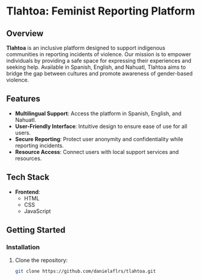 # Tlahtoa: Feminist Reporting Platform

## Overview

**Tlahtoa** is an inclusive platform designed to support indigenous communities in reporting incidents of violence. Our mission is to empower individuals by providing a safe space for expressing their experiences and seeking help. Available in Spanish, English, and Nahuatl, Tlahtoa aims to bridge the gap between cultures and promote awareness of gender-based violence.

## Features

- **Multilingual Support**: Access the platform in Spanish, English, and Nahuatl.
- **User-Friendly Interface**: Intuitive design to ensure ease of use for all users.
- **Secure Reporting**: Protect user anonymity and confidentiality while reporting incidents.
- **Resource Access**: Connect users with local support services and resources.

## Tech Stack

- **Frontend**: 
  - HTML
  - CSS
  - JavaScript

## Getting Started

### Installation

1. Clone the repository:
   ```bash
   git clone https://github.com/danielaflrs/tlahtoa.git
